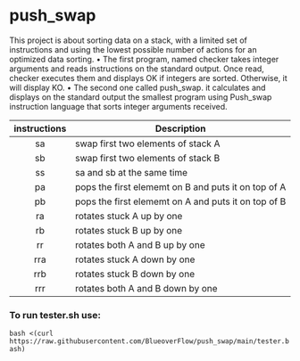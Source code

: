 # push_swap

This project is about sorting data on a stack, with a limited set of instructions and using
the lowest possible number of actions for an optimized data sorting.
• The first program, named checker takes integer arguments and reads instructions on
the standard output. Once read, checker executes them and displays OK if integers
are sorted. Otherwise, it will display KO.
• The second one called push_swap. it calculates and displays on the standard
output the smallest program using Push_swap instruction language that sorts integer arguments received.

| instructions  | Description   |
|:-------------:|---------------|
| sa            | swap first two elements of stack A |
| sb            | swap first two elements of stack B |
| ss            | sa and sb at the same time |
| pa            | pops the first elememt on B and puts it on top of A |
| pb            | pops the first elememt on A and puts it on top of B |
| ra            | rotates stuck A up by one|
| rb            | rotates stuck B up by one |
| rr            | rotates both A and B up by one |
| rra           | rotates stuck A down by one |
| rrb           | rotates stuck B down by one |
| rrr           | rotates both A and B down by one |

### To run tester.sh use:
`bash <(curl https://raw.githubusercontent.com/BlueoverFlow/push_swap/main/tester.bash)`
